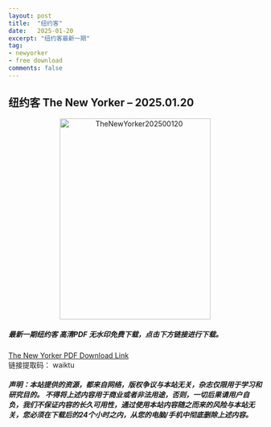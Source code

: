 ```yaml
---
layout: post
title:  "纽约客"
date:   2025-01-20
excerpt: "纽约客最新一期"
tag:
- newyorker 
- free download
comments: false
---
```


## 纽约客 The New Yorker – 2025.01.20

<div align="center">
<img src="https://i.postimg.cc/y8DnV8Nk/The-New-Yorker-January-20-2025-00.png" alt="TheNewYorker202500120" border="0" width = 300 height = 400 /> 
</div>


 <h5>最新一期纽约客 高清PDF 无水印免费下载，点击下方链接进行下载。 </h5>
 
<a href="https://wwfh.lanzout.com/iYikn2ljlyfi">The New Yorker PDF Download Link</a>  
<br/>
链接提取码： waiktu
 
##### 声明：本站提供的资源，都来自网络，版权争议与本站无关，杂志仅限用于学习和研究目的。 不得将上述内容用于商业或者非法用途，否则，一切后果请用户自负，我们不保证内容的长久可用性，通过使用本站内容随之而来的风险与本站无关，您必须在下载后的24个小时之内，从您的电脑/手机中彻底删除上述内容。
